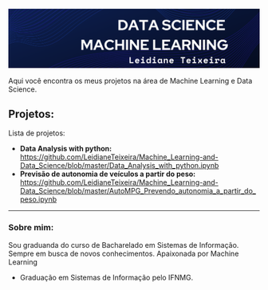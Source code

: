 
<p align="center">
  <img src="ml_ds.png" >
</p>

Aqui você encontra os  meus projetos na área de Machine Learning e Data Science.

## Projetos:
Lista de projetos:
* **Data Analysis with python:** https://github.com/LeidianeTeixeira/Machine_Learning-and-Data_Science/blob/master/Data_Analysis_with_python.ipynb
* **Previsão de autonomia de veículos a partir do peso:** https://github.com/LeidianeTeixeira/Machine_Learning-and-Data_Science/blob/master/AutoMPG_Prevendo_autonomia_a_partir_do_peso.ipynb

---

### Sobre mim:

Sou graduanda do curso de Bacharelado em Sistemas de Informação. Sempre em busca de novos conhecimentos. Apaixonada por Machine Learning 

* Graduação em Sistemas de Informação pelo IFNMG.
